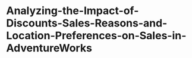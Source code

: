 # Analyzing-the-Impact-of-Discounts-Sales-Reasons-and-Location-Preferences-on-Sales-in-AdventureWorks